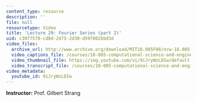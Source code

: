```yaml
---
content_type: resource
description: ''
file: null
resourcetype: Video
title: 'Lecture 29: Fourier Series (part 2)'
uid: c3077578-cd8d-2d75-2d30-d597082bbd3d
video_files:
  archive_url: http://www.archive.org/download/MIT18.085F08/ocw-18.085-f08-lec29_300k.mp4
  video_captions_file: /courses/18-085-computational-science-and-engineering-i-fall-2008/c6f13a64f1b75896a1f54cee02ce84ec_9iJryWzLDIw.vtt
  video_thumbnail_file: https://img.youtube.com/vi/9iJryWzLDIw/default.jpg
  video_transcript_file: /courses/18-085-computational-science-and-engineering-i-fall-2008/9d05c4fb511c97ce3cf3fa379c7f0b80_9iJryWzLDIw.pdf
video_metadata:
  youtube_id: 9iJryWzLDIw
---
```


**Instructor:** Prof. Gilbert Strang